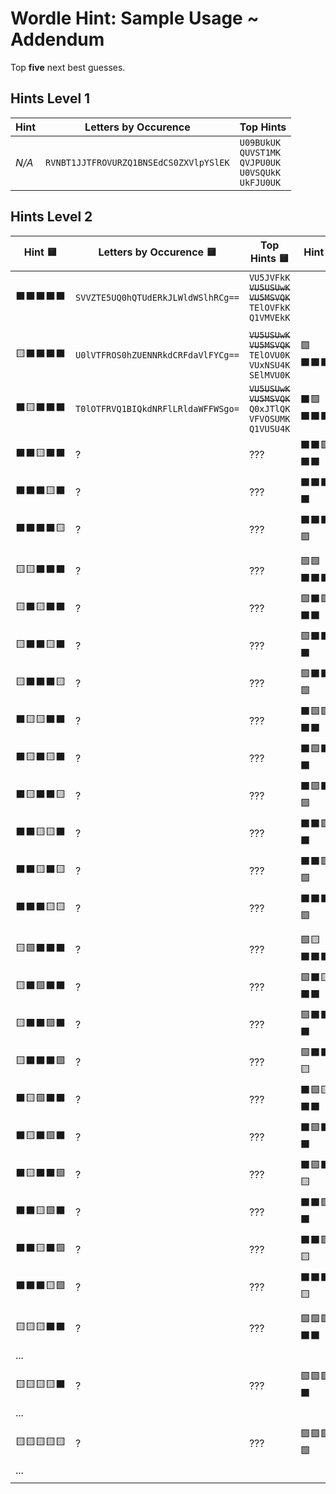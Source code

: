 # Wordle Hint: Sample Usage ~ Addendum
Top **five** next best guesses.


## Hints Level 1
| Hint | Letters by Occurence | Top Hints |
| ---- | -------------------- | --------------- |
| _N/A_ | `RVNBT1JJTFROVURZQ1BNSEdCS0ZXVlpYSlEK` | `U09BUkUK`<br>`QUVST1MK`<br>`QVJPU0UK`<br>`U0VSQUkK`<br>`UkFJU0UK` |


## Hints Level 2
| Hint 🟨 | Letters by Occurence 🟨 | Top Hints 🟨 | Hint 🟩 | Letters by Occurence 🟩 | Top Hints 🟩 |
| ------- | ---------------------- | ------------------ | ------- | ----------------------- | ----------------- |
| ⬛⬛⬛⬛⬛ | `SVVZTE5UQ0hQTUdERkJLWldWSlhRCg==` | `VU5JVFkK`<br><strike>`VU5USUwK`</strike><br><strike>`VU5MSVQK`</strike><br>`TElOVFkK`<br>`Q1VMVEkK` | | |
||
| 🟨⬛⬛⬛⬛ | `U0lVTFROS0hZUENNRkdCRFdaVlFYCg==` | <strike>`VU5USUwK`</strike><br><strike>`VU5MSVQK`</strike><br>`TElOVU0K`<br>`VUxNSU4K`<br>`SElMVU0K` | 🟩⬛⬛⬛⬛ | `U0lVTFROTUtIUEZZR0JEQ1dKWlZRWAo=` | <strike>`VU5USUwK`</strike><br><strike>`VU5MSVQK`</strike><br>`S0lUVUwK`<br>`VEhJTEsK`<br>`VEhJTksK` |
| ⬛🟨⬛⬛⬛ | `T0lOTFRVQ1BIQkdNRFlLRldaWFFWSgo=` | <strike>`VU5USUwK`</strike><br><strike>`VU5MSVQK`</strike><br>`Q0xJTlQK`<br>`VFVOSUMK`<br>`Q1VUSU4K` | ⬛🟩⬛⬛⬛ | `T1lOVExDRElHQk1QSFVLRldaVkpYUQo=` | `TElOVFkK`<br>`TFlUSUMK`<br>`TElORFkK`<br>`Q0xJTlQK`<br>`RElDVFkK` |
| ⬛⬛🟨⬛⬛ | ? | ??? | ⬛⬛🟩⬛⬛ | ? | ??? |
| ⬛⬛⬛🟨⬛ | ? | ??? | ⬛⬛⬛🟩⬛ | ? | ??? |
| ⬛⬛⬛⬛🟨 | ? | ??? | ⬛⬛⬛⬛🟩 | ? | ??? |
||
| 🟨🟨⬛⬛⬛ | ? | ??? | 🟩🟩⬛⬛⬛ | ? | ??? |
| 🟨⬛🟨⬛⬛ | ? | ??? | 🟩⬛🟩⬛⬛ | ? | ??? |
| 🟨⬛⬛🟨⬛ | ? | ??? | 🟩⬛⬛🟩⬛ | ? | ??? |
| 🟨⬛⬛⬛🟨 | ? | ??? | 🟩⬛⬛⬛🟩 | ? | ??? |
| ⬛🟨🟨⬛⬛ | ? | ??? | ⬛🟩🟩⬛⬛ | ? | ??? |
| ⬛🟨⬛🟨⬛ | ? | ??? | ⬛🟩⬛🟩⬛ | ? | ??? |
| ⬛🟨⬛⬛🟨 | ? | ??? | ⬛🟩⬛⬛🟩 | ? | ??? |
| ⬛⬛🟨🟨⬛ | ? | ??? | ⬛⬛🟩🟩⬛ | ? | ??? |
| ⬛⬛🟨⬛🟨 | ? | ??? | ⬛⬛🟩⬛🟩 | ? | ??? |
| ⬛⬛⬛🟨🟨 | ? | ??? | ⬛⬛⬛🟩🟩 | ? | ??? |
||
| 🟨🟩⬛⬛⬛ | ? | ??? | 🟩🟨⬛⬛⬛ | ? | ??? |
| 🟨⬛🟩⬛⬛ | ? | ??? | 🟩⬛🟨⬛⬛ | ? | ??? |
| 🟨⬛⬛🟩⬛ | ? | ??? | 🟩⬛⬛🟨⬛ | ? | ??? |
| 🟨⬛⬛⬛🟩 | ? | ??? | 🟩⬛⬛⬛🟨 | ? | ??? |
| ⬛🟨🟩⬛⬛ | ? | ??? | ⬛🟩🟨⬛⬛ | ? | ??? |
| ⬛🟨⬛🟩⬛ | ? | ??? | ⬛🟩⬛🟨⬛ | ? | ??? |
| ⬛🟨⬛⬛🟩 | ? | ??? | ⬛🟩⬛⬛🟨 | ? | ??? |
| ⬛⬛🟨🟩⬛ | ? | ??? | ⬛⬛🟩🟨⬛ | ? | ??? |
| ⬛⬛🟨⬛🟩 | ? | ??? | ⬛⬛🟩⬛🟨 | ? | ??? |
| ⬛⬛⬛🟨🟩 | ? | ??? | ⬛⬛⬛🟩🟨 | ? | ??? |
||
| 🟨🟨🟨⬛⬛ | ? | ??? | 🟩🟩🟩⬛⬛ | ? | ??? |
| ... |
||
| 🟨🟨🟨🟨⬛ | ? | ??? | 🟩🟩🟩🟩⬛ | ? | ??? |
| ... |
||
| 🟨🟨🟨🟨🟨 | ? | ??? | 🟩🟩🟩🟩🟩 | _N/A_ | _N/A_ |
| ... |
||
